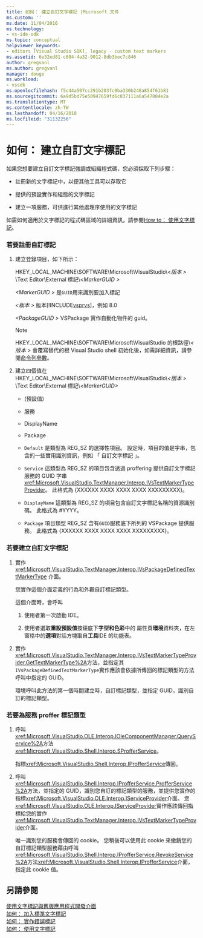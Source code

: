 ```yaml
---
title: 如何： 建立自訂文字標記 |Microsoft 文件
ms.custom: ''
ms.date: 11/04/2016
ms.technology:
- vs-ide-sdk
ms.topic: conceptual
helpviewer_keywords:
- editors [Visual Studio SDK], legacy - custom text markers
ms.assetid: 6e32ed81-c604-4a32-9012-8db3bec7c846
author: gregvanl
ms.author: gregvanl
manager: douge
ms.workload:
- vssdk
ms.openlocfilehash: f5c44a507cc291b203fc9ba330b248a854f61b81
ms.sourcegitcommit: 6a9d5bd75e50947659fd6c837111a6a547884e2a
ms.translationtype: MT
ms.contentlocale: zh-TW
ms.lasthandoff: 04/16/2018
ms.locfileid: "31132256"
---
```

# <a name="how-to-create-custom-text-markers"></a>如何： 建立自訂文字標記
如果您想要建立自訂文字標記強調或組織程式碼，您必須採取下列步驟：  
  
-   註冊新的文字標記中，以便其他工具可以存取它  
  
-   提供的預設實作和組態的文字標記  
  
-   建立一項服務，可供進行其他處理序使用的文字標記  
  
 如需如何適用於文字標記的程式碼區域的詳細資訊，請參閱[How to： 使用文字標記](../extensibility/how-to-use-text-markers.md)。  
  
### <a name="to-register-a-custom-marker"></a>若要註冊自訂標記  
  
1.  建立登錄項目，如下所示：  
  
     HKEY_LOCAL_MACHINE\SOFTWARE\Microsoft\VisualStudio\\*\<版本 >* \Text Editor\External 標記\\*\<MarkerGUID >*  
  
     *\<MarkerGUID >* 是`GUID`用來識別要加入標記  
  
     *\<版本 >* 版本[!INCLUDE[vsprvs](../code-quality/includes/vsprvs_md.md)]，例如 8.0  
  
     *\<PackageGUID >* VSPackage 實作自動化物件的 guid。  
  
    > [!NOTE]
    >  HKEY_LOCAL_MACHINE\SOFTWARE\Microsoft\VisualStudio 的根路徑\\*\<版本 >* 會覆寫替代的根 Visual Studio shell 初始化後，如需詳細資訊，請參閱[命令列參數](../extensibility/command-line-switches-visual-studio-sdk.md)。  
  
2.  建立四個值在 HKEY_LOCAL_MACHINE\SOFTWARE\Microsoft\VisualStudio\\*\<版本 >* \Text Editor\External 標記\\*\<MarkerGUID>*  
  
    -   (預設值)  
  
    -   服務  
  
    -   DisplayName  
  
    -   Package  
  
    -   `Default` 是類型為 REG_SZ 的選擇性項目。 設定時，項目的值是字串，包含的一些實用識別資訊，例如 「 自訂文字標記 」。  
  
    -   `Service` 這類型為 REG_SZ 的項目包含透過 proffering 提供自訂文字標記服務的 GUID 字串<xref:Microsoft.VisualStudio.TextManager.Interop.IVsTextMarkerTypeProvider>。 此格式為 {XXXXXX XXXX XXXX XXXX XXXXXXXXX}。  
  
    -   `DisplayName` 這類型為 REG_SZ 的項目包含自訂文字標記名稱的資源識別碼。 此格式為 #YYYY。  
  
    -   `Package` 項目類型 REG_SZ 含有`GUID`服務底下所列的 VSPackage 提供服務。 此格式為 {XXXXXX XXXX XXXX XXXX XXXXXXXXX}。  
  
### <a name="to-create-a-custom-text-marker"></a>若要建立自訂文字標記  
  
1.  實作 <xref:Microsoft.VisualStudio.TextManager.Interop.IVsPackageDefinedTextMarkerType> 介面。  
  
     您實作這個介面定義的行為和外觀自訂標記類型。  
  
     這個介面時，會呼叫  
  
    1.  使用者第一次啟動 IDE。  
  
    2.  使用者選取**重設預設值**按鈕底下**字型和色彩**中的 屬性頁**環境**資料夾，在左窗格中的**選項**對話方塊取自**工具**IDE 的功能表。  
  
2.  實作<xref:Microsoft.VisualStudio.TextManager.Interop.IVsTextMarkerTypeProvider.GetTextMarkerType%2A>方法，並指定其`IVsPackageDefinedTextMarkerType`實作應該會依據所傳回的標記類型的方法呼叫中指定的 GUID。  
  
     環境呼叫此方法的第一個時間建立時，自訂標記類型，並指定 GUID，識別自訂的標記類型。  
  
### <a name="to-proffer-your-marker-type-as-a-service"></a>若要為服務 proffer 標記類型  
  
1.  呼叫<xref:Microsoft.VisualStudio.OLE.Interop.IOleComponentManager.QueryService%2A>方法<xref:Microsoft.VisualStudio.Shell.Interop.SProfferService>。  
  
     指標<xref:Microsoft.VisualStudio.Shell.Interop.IProfferService>傳回。  
  
2.  呼叫<xref:Microsoft.VisualStudio.Shell.Interop.IProfferService.ProfferService%2A>方法，並指定的 GUID，識別您自訂的標記類型的服務，並提供您實作的指標<xref:Microsoft.VisualStudio.OLE.Interop.IServiceProvider>介面。 您<xref:Microsoft.VisualStudio.OLE.Interop.IServiceProvider>實作應該傳回指標給您的實作<xref:Microsoft.VisualStudio.TextManager.Interop.IVsTextMarkerTypeProvider>介面。  
  
     唯一識別您的服務會傳回的 cookie。 您稍後可以使用此 cookie 來撤銷您的自訂標記類型服務藉由呼叫<xref:Microsoft.VisualStudio.Shell.Interop.IProfferService.RevokeService%2A>方法<xref:Microsoft.VisualStudio.Shell.Interop.IProfferService>介面，指定此 cookie 值。  
  
## <a name="see-also"></a>另請參閱  
 [使用文字標記與舊版應用程式開發介面](../extensibility/using-text-markers-with-the-legacy-api.md)   
 [如何： 加入標準文字標記](../extensibility/how-to-add-standard-text-markers.md)   
 [如何： 實作錯誤標記](../extensibility/how-to-implement-error-markers.md)   
 [如何： 使用文字標記](../extensibility/how-to-use-text-markers.md)